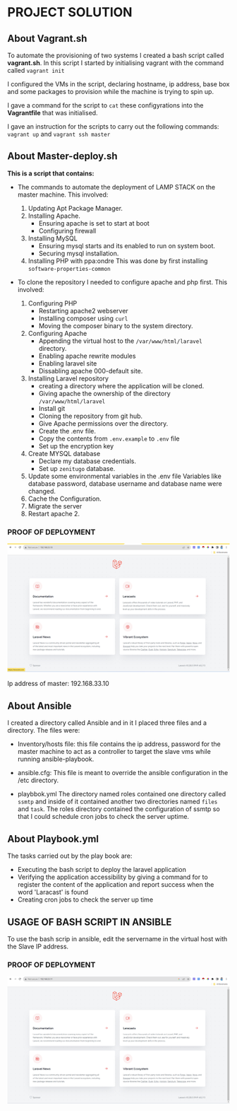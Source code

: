# PROJECT SOLUTION 

## About Vagrant.sh
To automate the provisioning of two systems I created a bash script called **vagrant.sh**.
In this script I started by initialising vagrant with the command called `vagrant init`

I configured the VMs in the script, declaring hostname, ip address, base box and some packages to provision while the machine is trying to spin up.

I gave a command for the script to `cat` these configyrations into the **Vagrantfile** that was initialised.


I gave an instruction for the scripts to carry out the following commands:  `vagrant up` and `vagrant ssh master`

## About Master-deploy.sh
**This is a script that contains:**
- The commands to automate the deployment of LAMP STACK on the master machine. This involved:
    
    1. Updating Apt Package Manager.
    2. Installing Apache.
        - Ensuring apache is set to start at boot
        - Configuring firewall
    3. Installing MySQL
        - Ensuring mysql starts and its enabled to run on system boot.
        - Securing mysql installation.
    4. Installing PHP with ppa:ondre
        This was done by first installing `software-properties-common`
    
- To clone the repository I needed to configure apache and php first. This involved:

    1. Configuring PHP
        - Restarting apache2 webserver
        - Installing composer using `curl`
        - Moving the composer binary to the system directory.
    2. Configuring Apache
        - Appending the virtual host to the `/var/www/html/laravel` directory.
        - Enabling apache rewrite modules
        - Enabling laravel site
        - Dissabling apache 000-default site.
    3. Installing Laravel repository
        - creating a directory where the application will be cloned.
        - Giving apache the ownership of the directory `/var/www/html/laravel`
        - Install git 
        - Cloning the repository from git hub.
        - Give Apache permissions over the directory.
        - Create the .env file.
        - Copy the contents from `.env.example` to `.env` file
        - Set up the encryption key
    4. Create MYSQL database
        - Declare my database credentials.
        - Set up `zenitugo` database.
    5. Update some environmental variables in the .env file
          Variables like database password, database username and database name were changed.
    6. Cache the Configuration.
    7. Migrate the server
    8. Restart apache 2.

### PROOF OF DEPLOYMENT

![laravel app deployed on master](./Access%20to%20Laravel%20Application%20with%20Master%20VM.png)

Ip address of master: 192.168.33.10





## About Ansible
I created a directory called Ansible and in it I placed three files and a directory. The files were:

- Inventory/hosts file: this file contains the ip address, password for the master machine to act as a controller to target the slave vms while running ansible-playbook.

- ansible.cfg: This file is meant to override the ansible configuration in the  /etc directory. 

- playbbok.yml
The directory named roles contained one directory called `ssmtp` and  inside of it contained another two directories named `files` and `task`. The roles directory contained the configuration of ssmtp so that I could schedule cron jobs to check the server uptime.


## About Playbook.yml
The tasks carried out by the play book are:
- Executing the bash script to deploy the laravel application
- Verifying the application accessibility by giving a command for to register the content of the application and report success when the word 'Laracast' is found
- Creating cron jobs to check the server up time


## USAGE OF BASH SCRIPT IN ANSIBLE
To use the bash scrip in ansible, edit the servername in the virtual host with the Slave IP address.

### PROOF OF DEPLOYMENT
![laravel app deployed on slave](./Access%20to%20Laravel%20Application%20with%20Slave%20VM.png) 
